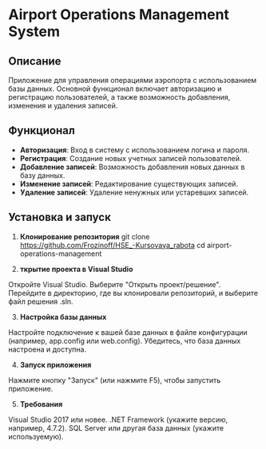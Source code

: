 # Airport Operations Management System

## Описание

Приложение для управления операциями аэропорта с использованием базы данных. Основной функционал включает авторизацию и регистрацию пользователей, а также возможность добавления, изменения и удаления записей.

## Функционал

- **Авторизация**: Вход в систему с использованием логина и пароля.
- **Регистрация**: Создание новых учетных записей пользователей.
- **Добавление записей**: Возможность добавления новых данных в базу данных.
- **Изменение записей**: Редактирование существующих записей.
- **Удаление записей**: Удаление ненужных или устаревших записей.

## Установка и запуск

1. **Клонирование репозитория**
   git clone https://github.com/Frozinoff/HSE_-Kursovaya_rabota
   cd airport-operations-management

2. **ткрытие проекта в Visual Studio**

Откройте Visual Studio.
Выберите "Открыть проект/решение".
Перейдите в директорию, где вы клонировали репозиторий, и выберите файл решения .sln.

3. **Настройка базы данных**

Настройте подключение к вашей базе данных в файле конфигурации (например, app.config или web.config).
Убедитесь, что база данных настроена и доступна.

4. **Запуск приложения**

Нажмите кнопку "Запуск" (или нажмите F5), чтобы запустить приложение.

5. **Требования**

Visual Studio 2017 или новее.
.NET Framework (укажите версию, например, 4.7.2).
SQL Server или другая база данных (укажите используемую).
